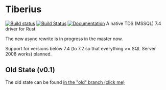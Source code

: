 # Tiberius
[![Build status](https://ci.appveyor.com/api/projects/status/ei34it5ppntytrev/branch/master?svg=true)](https://ci.appveyor.com/project/steffengy/tiberius/branch/master)
[![Build Status](https://travis-ci.org/steffengy/tiberius.svg?branch=master)](https://travis-ci.org/steffengy/tiberius)
[![Documentation](https://docs.rs/tiberius/badge.svg)](https://docs.rs/tiberius)
A native TDS (MSSQL) 7.4 driver for Rust

The new async rewrite is in progress in the master now.  

Support for versions below 7.4 (to 7.2 so that everything >= SQL Server 2008 works) planned.

## Old State (v0.1)
The old state can be found [in the "old" branch (click me)](https://github.com/steffengy/tiberius/tree/old)
